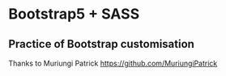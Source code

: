 # Bootstrap5 + SASS
## Practice of Bootstrap customisation
Thanks to Muriungi Patrick https://github.com/MuriungiPatrick

